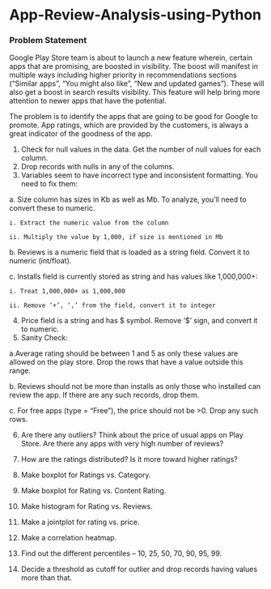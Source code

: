 # App-Review-Analysis-using-Python

### Problem Statement
Google Play Store team is about to launch a new feature wherein, certain apps that are promising, are boosted in visibility. The boost will manifest in multiple ways including higher priority in recommendations sections (“Similar apps”, “You might also like”, “New and updated games”). These will also get a boost in search results visibility.  This feature will help bring more attention to newer apps that have the potential.

The problem is to identify the apps that are going to be good for Google to promote. App ratings, which are provided by the customers, is always a great indicator of the goodness of the app.

1. Check for null values in the data. Get the number of null values for each column.
2. Drop records with nulls in any of the columns. 
3. Variables seem to have incorrect type and inconsistent formatting. You need to fix them: 

  a. Size column has sizes in Kb as well as Mb. To analyze,    you’ll need to convert these to numeric.

    i. Extract the numeric value from the column

    ii. Multiply the value by 1,000, if size is mentioned in Mb

  b. Reviews is a numeric field that is loaded as a string field. Convert it to numeric (int/float).

  c. Installs field is currently stored as string and has values  like 1,000,000+: 

    i. Treat 1,000,000+ as 1,000,000

    ii. Remove ‘+’, ‘,’ from the field, convert it to integer
4. Price field is a string and has $ symbol. Remove ‘$’ sign, and convert it to numeric.
5. Sanity Check:
  
  a.Average rating should be between 1 and 5 as only these values are allowed on the play store. Drop the rows that have a value outside this range.
  
  b. Reviews should not be more than installs as only those who installed can review the app. If there are any such records, drop them.
  
  c. For free apps (type = “Free”), the price should not be >0. Drop any such rows.

6. Are there any outliers? Think about the price of usual apps on Play Store.
Are there any apps with very high number of reviews?

7. How are the ratings distributed? Is it more toward higher ratings?

8. Make boxplot for Ratings vs. Category.

9. Make boxplot for Rating vs. Content Rating.

10. Make histogram for Rating vs. Reviews.

11. Make a jointplot for rating vs. price.

12. Make a correlation heatmap.

13. Find out the different percentiles – 10, 25, 50, 70, 90, 95, 99.

14. Decide a threshold as cutoff for outlier and drop records having values more than that.
